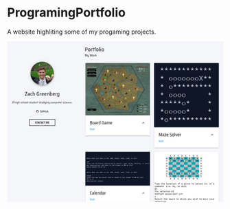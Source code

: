 # ProgramingPortfolio

A website highliting some of my progaming projects.

![Programing Portfolio Website Screencapture](https://github.com/zgreenberg02/ProgramingPortfolio/blob/master/ProgrammingPortfolio.png)
